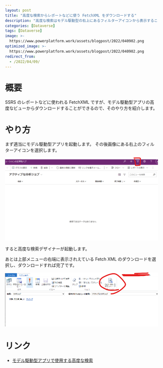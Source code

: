 ```yaml
---
layout: post
title: "高度な検索からレポートなどに使う FetchXML をダウンロードする"
description: "高度な検索はモデル駆動型の右上にあるフィルターアイコンから表示することができます。"
categories: [Dataverse]
tags: [Dataverse]
image: >-
  https://www.powerplatform.work/assets/blogpost/2022/040902.png
optimized_image: >-
  https://www.powerplatform.work/assets/blogpost/2022/040902.png
redirect_from:
  - /2022/04/09/
---
```


#  概要

SSRS のレポートなどに使われる FetchXML ですが、モデル駆動型アプリの高度なビューからダウンロードすることができるので、そのやり方を紹介します。

# やり方

まず適当にモデル駆動型アプリを起動します。
その後画像にある右上のフィルターアイコンを選択します。

<img src="/assets/blogpost/2022/040901.png"/><br/>

すると高度な検索デザイナーが起動します。

あとは上部メニューの右端に表示されえている Fetch XML のダウンロードを選択し、ダウンロードすれば完了です。

<img src="/assets/blogpost/2022/040902.png"/><br/>

# リンク


- [モデル駆動型アプリで使用する高度な検索](https://docs.microsoft.com/ja-jp/power-apps/user/advanced-find)




